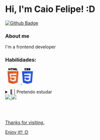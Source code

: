 # Hi, I'm Caio Felipe! :D

[![Github Badge](https://img.shields.io/badge/-Github-000?style=flat-square&logo=Github&logoColor=white&link=https://github.com/Caio-pixel)](https://github.com/Caio-pixel)

### About me
I'm a frontend developer

### Habilidades:
<p align="left">
      <a href="https://developer.mozilla.org/pt-BR/docs/Web/HTML" target="_blank">
        <img src="html.png" width="50" height="50">
    </a>
      <a href="https://developer.mozilla.org/pt-BR/docs/Web/CSS" target="_blank">
        <img src="css3.png" width="35" height="50">
    </a>
</p>

<details>
  <summary>🦦 | Pretendo estudar</summary>
  <ul>
     <li>JavaScript</li>
      <li>Python</li>
     <li>PHP</l>
     <li>SQL</li>
  </ul>
</details>

 <div>
  <a href="https://github.com/Caio-pixel">
  <img height="160" src="https://github-readme-stats.vercel.app/api?username=Caio-pixel&show_icons=true&theme=dracula&include_all_commits=true&count_private=true"/>
  <img height="160m" src="https://github-readme-stats.vercel.app/api/top-langs/?username=Caio-pixel&layout=compact&langs_count=7&theme=dracula"/>
</div>

<br><br>
<div>
Thanks for visiting. 
 
Enjoy it!! :D
</div>
      

